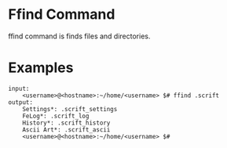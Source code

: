 # Ffind Command

ffind command is finds files and directories.

# Examples 

```
input:
    <username>@<hostname>:~/home/<username> $# ffind .scrift
output:
    Settings*: .scrift_settings
    FeLog*: .scrift_log
    History*: .scrift_history
    Ascii Art*: .scrift_ascii
    <username>@<hostname>:~/home/<username> $#
```

